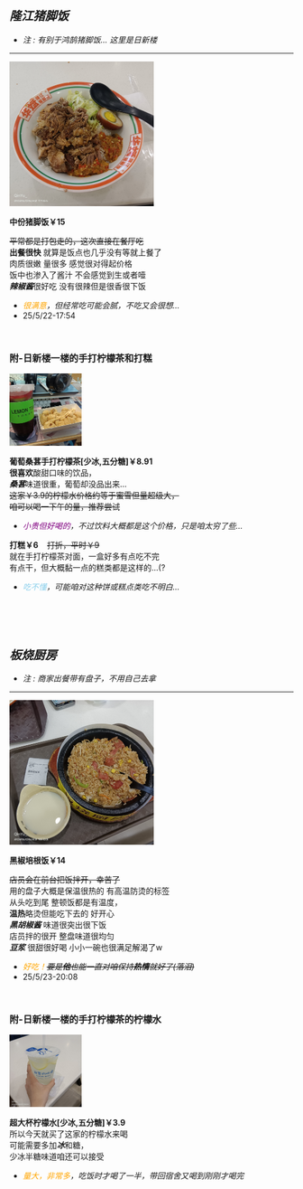 ## *隆江猪脚饭*      
* *注 : 有别于鸿鹄猪脚饭... 这里是日新楼*    
---       

<img src="./img/0_猪脚饭.jpg" style="width:256px">    

**中份猪脚饭￥15**    

~~平常都是打包走的，这次直接在餐厅吃~~     
**出餐很快** 就算是饭点也几乎没有等就上餐了    
肉质很嫩 量很多 感觉很对得起价格   
饭中也渗入了酱汁 不会感觉到生或者噎    
***辣椒酱***很好吃 没有很辣但是很香很下饭    
* *<span style="color:orange">很满意</span>，但经常吃可能会腻，不吃又会很想...*    
* 25/5/22-17:54     

<br>    

### 附-日新楼一楼的手打柠檬茶和打糕    

<img src="./img/0_1_柠檬茶和打糕.jpg" style="width:128px">

**葡萄桑葚手打柠檬茶[少冰,五分糖]￥8.91**    
**很喜欢**酸甜口味的饮品，     
***桑葚***味道很重，葡萄却没品出来...    
~~这家￥3.9的柠檬水价格约等于蜜雪但量超级大，~~    
~~咱可以喝一下午的量，推荐尝试~~    
* *<span style="color:purple">小贵但好喝的</span>，不过饮料大概都是这个价格，只是咱太穷了些...*    

**打糕￥6**&nbsp;&nbsp;&nbsp;&nbsp;~~打折，平时￥9~~    
就在手打柠檬茶对面，一盒好多有点吃不完    
有点干，但大概黏一点的糕类都是这样的...(?    
* *<span style="color:skyblue">吃不懂</span>，可能咱对这种饼或糕点类吃不明白...*

<br><br><br>

## *板烧厨房*     
* *注 : 商家出餐带有盘子，不用自己去拿*
---    

<img src="./img/1_黑椒培根饭.jpg" style="width:256px">

**黑椒培根饭￥14**     

~~店员会在前台把饭拌开，幸苦了~~  
用的盘子大概是保温很热的 有高温防烫的标签    
从头吃到尾 整顿饭都是有温度，    
**温热**略烫但能吃下去的 好开心     
***黑胡椒酱*** 味道很突出很下饭       
店员拌的很开 整盘味道很均匀       
***豆浆*** 很甜很好喝 小小一碗也很满足解渴了w
* *<span style="color:orange">好吃！</span>~~要是**他**也能一直对咱保持**热情**就好了(落泪)~~*    
* 25/5/23-20:08   

<br>    

### 附-日新楼一楼的手打柠檬茶的柠檬水    

<img src="./img/1_1_柠檬水.jpg" style="width:128px">

**超大杯柠檬水[少冰,五分糖]￥3.9**    
所以今天就买了这家的柠檬水来喝    
可能需要多加***冰***和糖，     
少冰半糖味道咱还可以接受
* *<span style="color:orange">量大，非常多</span>，吃饭时才喝了一半，带回宿舍又喝到刚刚才喝完*    


